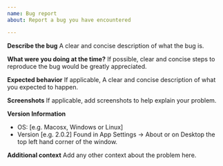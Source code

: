 ```yaml
---
name: Bug report
about: Report a bug you have encountered

---
```


**Describe the bug**
A clear and concise description of what the bug is.

**What were you doing at the time?**
If possible, clear and concise steps to reproduce the bug would be greatly appreciated.

**Expected behavior**
If applicable, A clear and concise description of what you expected to happen.

**Screenshots**
If applicable, add screenshots to help explain your problem.

**Version Information**
 - OS: [e.g. Macosx, Windows or Linux]
 - Version [e.g. 2.0.2] Found in App Settings -> About or on Desktop the top left hand corner of the window.

**Additional context**
Add any other context about the problem here.
